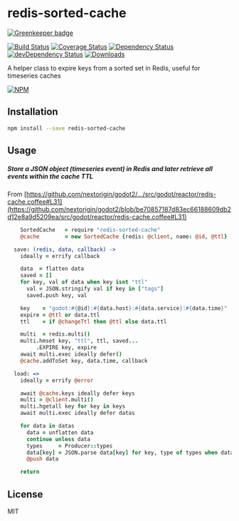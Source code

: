# redis-sorted-cache

[![Greenkeeper badge](https://badges.greenkeeper.io/nextorigin/redis-sorted-cache.svg)](https://greenkeeper.io/)

[![Build Status][ci-nextorigin]][travis-ci]
[![Coverage Status][coverage-nextorigin]][coveralls]
[![Dependency Status][dependency]][david]
[![devDependency Status][dev-dependency]][david-dev]
[![Downloads][downloads]][npm-package]

A helper class to expire keys from a sorted set in Redis, useful for timeseries caches

[![NPM][npm-stats]][npm-package]

## Installation
```sh
npm install --save redis-sorted-cache
```

## Usage

##### Store a JSON object (timeseries event) in Redis and later retrieve all events within the cache TTL

From [https://github.com/nextorigin/godot2/.../src/godot/reactor/redis-cache.coffee#L31](https://github.com/nextorigin/godot2/blob/be70857187d83ec66188609db2d12e8a9d5209ea/src/godot/reactor/redis-cache.coffee#L31)

```coffee
    SortedCache   = require "redis-sorted-cache"
    @cache        = new SortedCache {redis: @client, name: @id, @ttl}

  save: (redis, data, callback) ->
    ideally = errify callback

    data  = flatten data
    saved = []
    for key, val of data when key isnt "ttl"
      val = JSON.stringify val if key in ["tags"]
      saved.push key, val

    key    = "godot:#{@id}:#{data.host}:#{data.service}:#{data.time}"
    expire = @ttl or data.ttl
    ttl    = if @changeTtl then @ttl else data.ttl

    multi  = redis.multi()
    multi.hmset key, "ttl", ttl, saved...
         .EXPIRE key, expire
    await multi.exec ideally defer()
    @cache.addToSet key, data.time, callback

  load: =>
    ideally = errify @error

    await @cache.keys ideally defer keys
    multi = @client.multi()
    multi.hgetall key for key in keys
    await multi.exec ideally defer datas

    for data in datas
      data = unflatten data
      continue unless data
      types     = Producer::types
      data[key] = JSON.parse data[key] for key, type of types when data[key] and typeof data[key] isnt type
      @push data

    return

```

## License

MIT

  [ci-nextorigin]: https://img.shields.io/travis/nextorigin/redis-sorted-cache/master.svg?style=flat-square
  [travis-ci]: https://travis-ci.org/nextorigin/redis-sorted-cache
  [coverage-nextorigin]: https://img.shields.io/coveralls/nextorigin/redis-sorted-cache/master.svg?style=flat-square
  [coveralls]: https://coveralls.io/r/nextorigin/redis-sorted-cache
  [dependency]: https://img.shields.io/david/nextorigin/redis-sorted-cache.svg?style=flat-square
  [david]: https://david-dm.org/nextorigin/redis-sorted-cache
  [dev-dependency]: https://img.shields.io/david/dev/nextorigin/redis-sorted-cache.svg?style=flat-square
  [david-dev]: https://david-dm.org/nextorigin/redis-sorted-cache?type=dev
  [downloads]: https://img.shields.io/npm/dm/redis-sorted-cache.svg?style=flat-square
  [npm-package]: https://www.npmjs.org/package/redis-sorted-cache
  [npm-stats]: https://nodei.co/npm/redis-sorted-cache.png?downloads=true&downloadRank=true&stars=true
